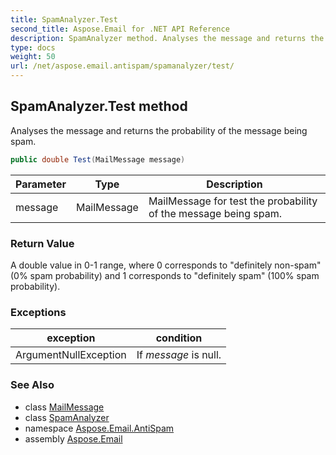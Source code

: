 ```yaml
---
title: SpamAnalyzer.Test
second_title: Aspose.Email for .NET API Reference
description: SpamAnalyzer method. Analyses the message and returns the probability of the message being spam
type: docs
weight: 50
url: /net/aspose.email.antispam/spamanalyzer/test/
---
```

## SpamAnalyzer.Test method

Analyses the message and returns the probability of the message being spam.

```csharp
public double Test(MailMessage message)
```

| Parameter | Type | Description |
| --- | --- | --- |
| message | MailMessage | MailMessage for test the probability of the message being spam. |

### Return Value

A double value in 0-1 range, where 0 corresponds to "definitely non-spam" (0% spam probability) and 1 corresponds to "definitely spam" (100% spam probability).

### Exceptions

| exception | condition |
| --- | --- |
| ArgumentNullException | If *message* is null. |

### See Also

* class [MailMessage](../../../aspose.email/mailmessage/)
* class [SpamAnalyzer](../)
* namespace [Aspose.Email.AntiSpam](../../spamanalyzer/)
* assembly [Aspose.Email](../../../)


